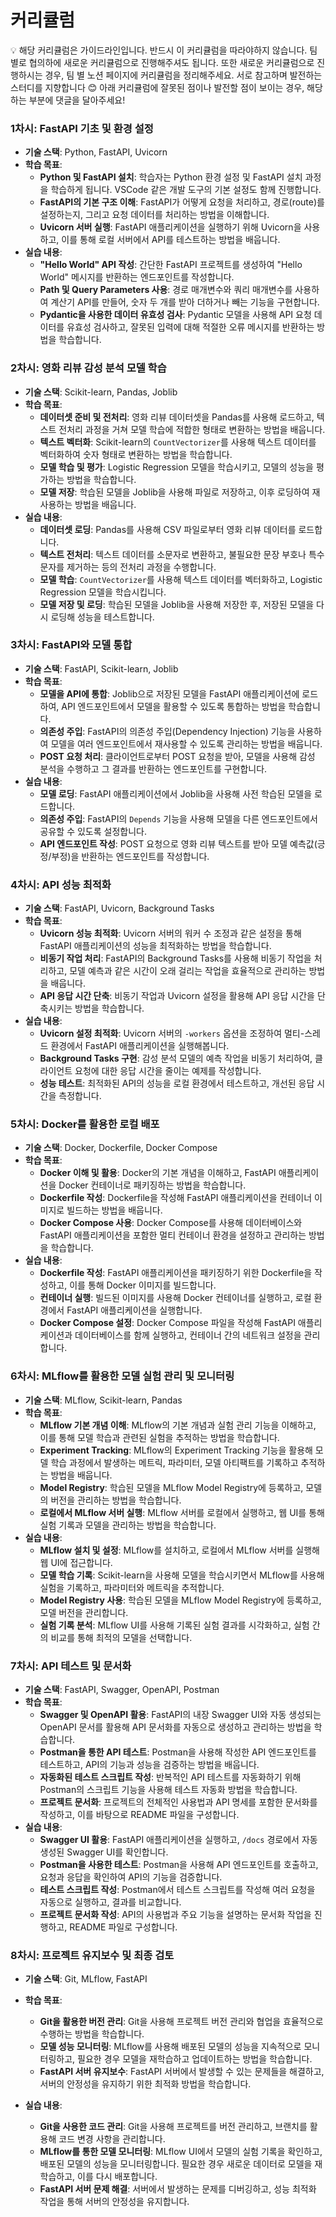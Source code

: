 # 커리큘럼

<aside>
💡 해당 커리큘럼은 가이드라인입니다. 반드시 이 커리큘럼을 따라야하지 않습니다. 팀 별로 협의하에 새로운 커리큘럼으로 진행해주셔도 됩니다. 또한 새로운 커리큘럼으로 진행하시는 경우, 팀 별 노션 페이지에 커리큘럼을 정리해주세요. 서로 참고하며 발전하는 스터디를 지향합니다 😊
아래 커리큘럼에 잘못된 점이나 발전할 점이 보이는 경우, 해당하는 부분에 댓글을 달아주세요!

</aside>


### **1차시: FastAPI 기초 및 환경 설정**

- **기술 스택**: Python, FastAPI, Uvicorn
- **학습 목표**:
    - **Python 및 FastAPI 설치**: 학습자는 Python 환경 설정 및 FastAPI 설치 과정을 학습하게 됩니다. VSCode 같은 개발 도구의 기본 설정도 함께 진행합니다.
    - **FastAPI의 기본 구조 이해**: FastAPI가 어떻게 요청을 처리하고, 경로(route)를 설정하는지, 그리고 요청 데이터를 처리하는 방법을 이해합니다.
    - **Uvicorn 서버 실행**: FastAPI 애플리케이션을 실행하기 위해 Uvicorn을 사용하고, 이를 통해 로컬 서버에서 API를 테스트하는 방법을 배웁니다.
- **실습 내용**:
    - **"Hello World" API 작성**: 간단한 FastAPI 프로젝트를 생성하여 "Hello World" 메시지를 반환하는 엔드포인트를 작성합니다.
    - **Path 및 Query Parameters 사용**: 경로 매개변수와 쿼리 매개변수를 사용하여 계산기 API를 만들어, 숫자 두 개를 받아 더하거나 빼는 기능을 구현합니다.
    - **Pydantic을 사용한 데이터 유효성 검사**: Pydantic 모델을 사용해 API 요청 데이터를 유효성 검사하고, 잘못된 입력에 대해 적절한 오류 메시지를 반환하는 방법을 학습합니다.

### **2차시: 영화 리뷰 감성 분석 모델 학습**

- **기술 스택**: Scikit-learn, Pandas, Joblib
- **학습 목표**:
    - **데이터셋 준비 및 전처리**: 영화 리뷰 데이터셋을 Pandas를 사용해 로드하고, 텍스트 전처리 과정을 거쳐 모델 학습에 적합한 형태로 변환하는 방법을 배웁니다.
    - **텍스트 벡터화**: Scikit-learn의 `CountVectorizer`를 사용해 텍스트 데이터를 벡터화하여 숫자 형태로 변환하는 방법을 학습합니다.
    - **모델 학습 및 평가**: Logistic Regression 모델을 학습시키고, 모델의 성능을 평가하는 방법을 학습합니다.
    - **모델 저장**: 학습된 모델을 Joblib을 사용해 파일로 저장하고, 이후 로딩하여 재사용하는 방법을 배웁니다.
- **실습 내용**:
    - **데이터셋 로딩**: Pandas를 사용해 CSV 파일로부터 영화 리뷰 데이터를 로드합니다.
    - **텍스트 전처리**: 텍스트 데이터를 소문자로 변환하고, 불필요한 문장 부호나 특수 문자를 제거하는 등의 전처리 과정을 수행합니다.
    - **모델 학습**: `CountVectorizer`를 사용해 텍스트 데이터를 벡터화하고, Logistic Regression 모델을 학습시킵니다.
    - **모델 저장 및 로딩**: 학습된 모델을 Joblib을 사용해 저장한 후, 저장된 모델을 다시 로딩해 성능을 테스트합니다.

### **3차시: FastAPI와 모델 통합**

- **기술 스택**: FastAPI, Scikit-learn, Joblib
- **학습 목표**:
    - **모델을 API에 통합**: Joblib으로 저장된 모델을 FastAPI 애플리케이션에 로드하여, API 엔드포인트에서 모델을 활용할 수 있도록 통합하는 방법을 학습합니다.
    - **의존성 주입**: FastAPI의 의존성 주입(Dependency Injection) 기능을 사용하여 모델을 여러 엔드포인트에서 재사용할 수 있도록 관리하는 방법을 배웁니다.
    - **POST 요청 처리**: 클라이언트로부터 POST 요청을 받아, 모델을 사용해 감성 분석을 수행하고 그 결과를 반환하는 엔드포인트를 구현합니다.
- **실습 내용**:
    - **모델 로딩**: FastAPI 애플리케이션에서 Joblib을 사용해 사전 학습된 모델을 로드합니다.
    - **의존성 주입**: FastAPI의 `Depends` 기능을 사용해 모델을 다른 엔드포인트에서 공유할 수 있도록 설정합니다.
    - **API 엔드포인트 작성**: POST 요청으로 영화 리뷰 텍스트를 받아 모델 예측값(긍정/부정)을 반환하는 엔드포인트를 작성합니다.

### **4차시: API 성능 최적화**

- **기술 스택**: FastAPI, Uvicorn, Background Tasks
- **학습 목표**:
    - **Uvicorn 성능 최적화**: Uvicorn 서버의 워커 수 조정과 같은 설정을 통해 FastAPI 애플리케이션의 성능을 최적화하는 방법을 학습합니다.
    - **비동기 작업 처리**: FastAPI의 Background Tasks를 사용해 비동기 작업을 처리하고, 모델 예측과 같은 시간이 오래 걸리는 작업을 효율적으로 관리하는 방법을 배웁니다.
    - **API 응답 시간 단축**: 비동기 작업과 Uvicorn 설정을 활용해 API 응답 시간을 단축시키는 방법을 학습합니다.
- **실습 내용**:
    - **Uvicorn 설정 최적화**: Uvicorn 서버의 `-workers` 옵션을 조정하여 멀티-스레드 환경에서 FastAPI 애플리케이션을 실행해봅니다.
    - **Background Tasks 구현**: 감성 분석 모델의 예측 작업을 비동기 처리하여, 클라이언트 요청에 대한 응답 시간을 줄이는 예제를 작성합니다.
    - **성능 테스트**: 최적화된 API의 성능을 로컬 환경에서 테스트하고, 개선된 응답 시간을 측정합니다.

### **5차시: Docker를 활용한 로컬 배포**

- **기술 스택**: Docker, Dockerfile, Docker Compose
- **학습 목표**:
    - **Docker 이해 및 활용**: Docker의 기본 개념을 이해하고, FastAPI 애플리케이션을 Docker 컨테이너로 패키징하는 방법을 학습합니다.
    - **Dockerfile 작성**: Dockerfile을 작성해 FastAPI 애플리케이션을 컨테이너 이미지로 빌드하는 방법을 배웁니다.
    - **Docker Compose 사용**: Docker Compose를 사용해 데이터베이스와 FastAPI 애플리케이션을 포함한 멀티 컨테이너 환경을 설정하고 관리하는 방법을 학습합니다.
- **실습 내용**:
    - **Dockerfile 작성**: FastAPI 애플리케이션을 패키징하기 위한 Dockerfile을 작성하고, 이를 통해 Docker 이미지를 빌드합니다.
    - **컨테이너 실행**: 빌드된 이미지를 사용해 Docker 컨테이너를 실행하고, 로컬 환경에서 FastAPI 애플리케이션을 실행합니다.
    - **Docker Compose 설정**: Docker Compose 파일을 작성해 FastAPI 애플리케이션과 데이터베이스를 함께 실행하고, 컨테이너 간의 네트워크 설정을 관리합니다.

### **6차시: MLflow를 활용한 모델 실험 관리 및 모니터링**

- **기술 스택**: MLflow, Scikit-learn, Pandas
- **학습 목표**:
    - **MLflow 기본 개념 이해**: MLflow의 기본 개념과 실험 관리 기능을 이해하고, 이를 통해 모델 학습과 관련된 실험을 추적하는 방법을 학습합니다.
    - **Experiment Tracking**: MLflow의 Experiment Tracking 기능을 활용해 모델 학습 과정에서 발생하는 메트릭, 파라미터, 모델 아티팩트를 기록하고 추적하는 방법을 배웁니다.
    - **Model Registry**: 학습된 모델을 MLflow Model Registry에 등록하고, 모델의 버전을 관리하는 방법을 학습합니다.
    - **로컬에서 MLflow 서버 실행**: MLflow 서버를 로컬에서 실행하고, 웹 UI를 통해 실험 기록과 모델을 관리하는 방법을 학습합니다.
- **실습 내용**:
    - **MLflow 설치 및 설정**: MLflow를 설치하고, 로컬에서 MLflow 서버를 실행해 웹 UI에 접근합니다.
    - **모델 학습 기록**: Scikit-learn을 사용해 모델을 학습시키면서 MLflow를 사용해 실험을 기록하고, 파라미터와 메트릭을 추적합니다.
    - **Model Registry 사용**: 학습된 모델을 MLflow Model Registry에 등록하고, 모델 버전을 관리합니다.
    - **실험 기록 분석**: MLflow UI를 사용해 기록된 실험 결과를 시각화하고, 실험 간의 비교를 통해 최적의 모델을 선택합니다.

### **7차시: API 테스트 및 문서화**

- **기술 스택**: FastAPI, Swagger, OpenAPI, Postman
- **학습 목표**:
    - **Swagger 및 OpenAPI 활용**: FastAPI의 내장 Swagger UI와 자동 생성되는 OpenAPI 문서를 활용해 API 문서화를 자동으로 생성하고 관리하는 방법을 학습합니다.
    - **Postman을 통한 API 테스트**: Postman을 사용해 작성한 API 엔드포인트를 테스트하고, API의 기능과 성능을 검증하는 방법을 배웁니다.
    - **자동화된 테스트 스크립트 작성**: 반복적인 API 테스트를 자동화하기 위해 Postman의 스크립트 기능을 사용해 테스트 자동화 방법을 학습합니다.
    - **프로젝트 문서화**: 프로젝트의 전체적인 사용법과 API 명세를 포함한 문서화를 작성하고, 이를 바탕으로 README 파일을 구성합니다.
- **실습 내용**:
    - **Swagger UI 활용**: FastAPI 애플리케이션을 실행하고, `/docs` 경로에서 자동 생성된 Swagger UI를 확인합니다.
    - **Postman을 사용한 테스트**: Postman을 사용해 API 엔드포인트를 호출하고, 요청과 응답을 확인하여 API의 기능을 검증합니다.
    - **테스트 스크립트 작성**: Postman에서 테스트 스크립트를 작성해 여러 요청을 자동으로 실행하고, 결과를 비교합니다.
    - **프로젝트 문서화 작성**: API의 사용법과 주요 기능을 설명하는 문서화 작업을 진행하고, README 파일로 구성합니다.

### **8차시: 프로젝트 유지보수 및 최종 검토**

- **기술 스택**: Git, MLflow, FastAPI
- **학습 목표**:
    - **Git을 활용한 버전 관리**: Git을 사용해 프로젝트 버전 관리와 협업을 효율적으로 수행하는 방법을 학습합니다.
    - **모델 성능 모니터링**: MLflow를 사용해 배포된 모델의 성능을 지속적으로 모니터링하고, 필요한 경우 모델을 재학습하고 업데이트하는 방법을 학습합니다.
    - **FastAPI 서버 유지보수**: FastAPI 서버에서 발생할 수 있는 문제들을 해결하고, 서버의 안정성을 유지하기 위한 최적화 방법을 학습합니다.

- **실습 내용**:
    - **Git을 사용한 코드 관리**: Git을 사용해 프로젝트를 버전 관리하고, 브랜치를 활용해 코드 변경 사항을 관리합니다.
    - **MLflow를 통한 모델 모니터링**: MLflow UI에서 모델의 실험 기록을 확인하고, 배포된 모델의 성능을 모니터링합니다. 필요한 경우 새로운 데이터로 모델을 재학습하고, 이를 다시 배포합니다.
    - **FastAPI 서버 문제 해결**: 서버에서 발생하는 문제를 디버깅하고, 성능 최적화 작업을 통해 서버의 안정성을 유지합니다.